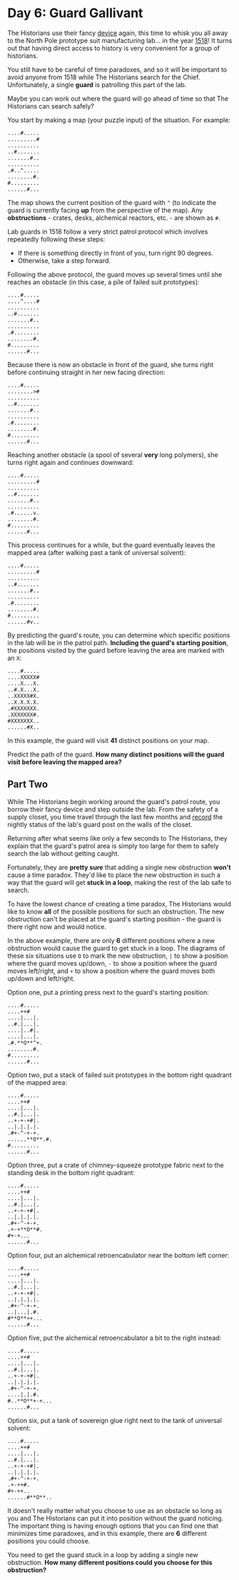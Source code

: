 # Day 6: Guard Gallivant

The Historians use their fancy [device](https://adventofcode.com/2024/day/4) again, this time to whisk you all away to
the North Pole prototype suit manufacturing lab... in the year [1518](https://adventofcode.com/2018/day/5)! It turns out
that having direct access to history is very convenient for a group of historians.

You still have to be careful of time paradoxes, and so it will be important to avoid anyone from 1518 while The
Historians search for the Chief. Unfortunately, a single **guard** is patrolling this part of the lab.

Maybe you can work out where the guard will go ahead of time so that The Historians can search safely?

You start by making a map (your puzzle input) of the situation. For example:

```text
....#.....
.........#
..........
..#.......
.......#..
..........
.#..^.....
........#.
#.........
......#...
```

The map shows the current position of the guard with `^` (to indicate the guard is currently facing **up** from the
perspective of the map). Any **obstructions** - crates, desks, alchemical reactors, etc. - are shown as `#`.

Lab guards in 1518 follow a very strict patrol protocol which involves repeatedly following these steps:

- If there is something directly in front of you, turn right 90 degrees.
- Otherwise, take a step forward.

Following the above protocol, the guard moves up several times until she reaches an obstacle (in this case, a pile of
failed suit prototypes):

```text
....#.....
....^....#
..........
..#.......
.......#..
..........
.#........
........#.
#.........
......#...
```

Because there is now an obstacle in front of the guard, she turns right before continuing straight in her new facing
direction:

```text
....#.....
........>#
..........
..#.......
.......#..
..........
.#........
........#.
#.........
......#...
```

Reaching another obstacle (a spool of several **very** long polymers), she turns right again and continues downward:

```text
....#.....
.........#
..........
..#.......
.......#..
..........
.#......v.
........#.
#.........
......#...
```

This process continues for a while, but the guard eventually leaves the mapped area (after walking past a tank of
universal solvent):

```text
....#.....
.........#
..........
..#.......
.......#..
..........
.#........
........#.
#.........
......#v..
```

By predicting the guard's route, you can determine which specific positions in the lab will be in the patrol path.
**Including the guard's starting position**, the positions visited by the guard before leaving the area are marked with
an `X`:

```text
....#.....
....XXXXX#
....X...X.
..#.X...X.
..XXXXX#X.
..X.X.X.X.
.#XXXXXXX.
.XXXXXXX#.
#XXXXXXX..
......#X..
```

In this example, the guard will visit **41** distinct positions on your map.

Predict the path of the guard. **How many distinct positions will the guard visit before leaving the mapped area?**

## Part Two

While The Historians begin working around the guard's patrol route, you borrow their fancy device and step outside the
lab. From the safety of a supply closet, you time travel through the last few months and
[record](https://adventofcode.com/2018/day/4) the nightly status of the lab's guard post on the walls of the closet.

Returning after what seems like only a few seconds to The Historians, they explain that the guard's patrol area is
simply too large for them to safely search the lab without getting caught.

Fortunately, they are **pretty sure** that adding a single new obstruction **won't** cause a time paradox. They'd like
to place the new obstruction in such a way that the guard will get **stuck in a loop**, making the rest of the lab safe
to search.

To have the lowest chance of creating a time paradox, The Historians would like to know **all** of the possible
positions for such an obstruction. The new obstruction can't be placed at the guard's starting position - the guard is
there right now and would notice.

In the above example, there are only **6** different positions where a new obstruction would cause the guard to get
stuck in a loop. The diagrams of these six situations use `O` to mark the new obstruction, `|` to show a position where
the guard moves up/down, `-` to show a position where the guard moves left/right, and `+` to show a position where the
guard moves both up/down and left/right.

Option one, put a printing press next to the guard's starting position:

```text
....#.....
....++#
....|...|.
..#.|...|.
....|..#|.
....|...|.
.#.**O**^+.
........#.
#.........
......#...
```

Option two, put a stack of failed suit prototypes in the bottom right quadrant of the mapped area:

```text
....#.....
....++#
....|...|.
..#.|...|.
..+-+-+#|.
..|.|.|.|.
.#+-^-+-+.
......**O**.#.
#.........
......#...
```

Option three, put a crate of chimney-squeeze prototype fabric next to the standing desk in the bottom right quadrant:

```text
....#.....
....++#
....|...|.
..#.|...|.
..+-+-+#|.
..|.|.|.|.
.#+-^-+-+.
.+-+**O**#.
#+-+...
......#...
```

Option four, put an alchemical retroencabulator near the bottom left corner:

```text
....#.....
....++#
....|...|.
..#.|...|.
..+-+-+#|.
..|.|.|.|.
.#+-^-+-+.
..|...|.#.
#**O**++...
......#...
```

Option five, put the alchemical retroencabulator a bit to the right instead:

```text
....#.....
....++#
....|...|.
..#.|...|.
..+-+-+#|.
..|.|.|.|.
.#+-^-+-+.
....|.|.#.
#..**O**+-+...
......#...
```

Option six, put a tank of sovereign glue right next to the tank of universal solvent:

```text
....#.....
....++#
....|...|.
..#.|...|.
..+-+-+#|.
..|.|.|.|.
.#+-^-+-+.
.+-++#.
#+-++..
......#**O**..
```

It doesn't really matter what you choose to use as an obstacle so long as you and The Historians can put it into
position without the guard noticing. The important thing is having enough options that you can find one that minimizes
time paradoxes, and in this example, there are **6** different positions you could choose.

You need to get the guard stuck in a loop by adding a single new obstruction.
**How many different positions could you choose for this obstruction?**
